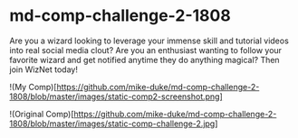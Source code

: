 # md-comp-challenge-2-1808

Are you a wizard looking to leverage your immense skill and tutorial videos into real social media clout? Are you an enthusiast wanting to follow your favorite wizard and get notified anytime they do anything magical? Then join WizNet today!

!(My Comp)[https://github.com/mike-duke/md-comp-challenge-2-1808/blob/master/images/static-comp2-screenshot.png]

!(Original Comp)[https://github.com/mike-duke/md-comp-challenge-2-1808/blob/master/images/static-comp-challenge-2.jpg]
